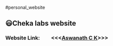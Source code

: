 #personal_website

## 😃Cheka labs website

### Website Link: $~~~~~~~$ <<<[Aswanath C K](https://www.chekalabs.space)>>>
